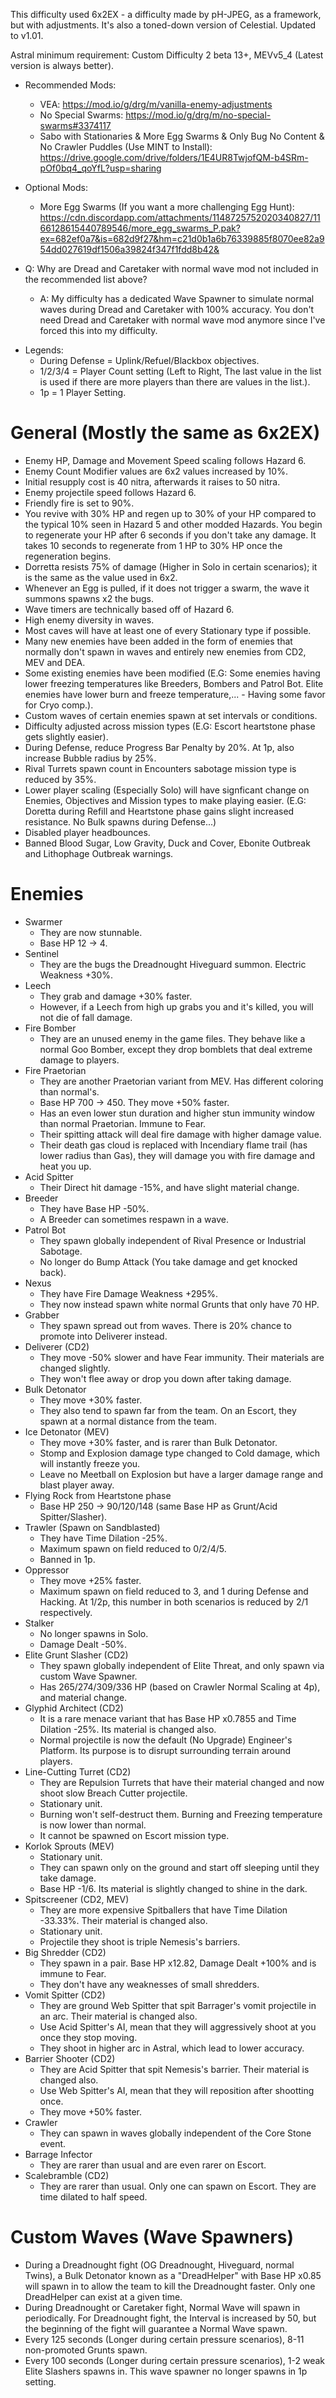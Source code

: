 This difficulty used 6x2EX - a difficulty made by pH-JPEG, as a framework, but with adjustments. It's also a toned-down version of Celestial. Updated to v1.01.

Astral minimum requirement: Custom Difficulty 2 beta 13+, MEVv5_4 (Latest version is always better).

- Recommended Mods: 
  + VEA: https://mod.io/g/drg/m/vanilla-enemy-adjustments
  + No Special Swarms: https://mod.io/g/drg/m/no-special-swarms#3374117
  + Sabo with Stationaries & More Egg Swarms & Only Bug No Content & No Crawler Puddles (Use MINT to Install): https://drive.google.com/drive/folders/1E4UR8TwjofQM-b4SRm-pOf0bq4_qoYfL?usp=sharing

- Optional Mods:
  + More Egg Swarms (If you want a more challenging Egg Hunt): https://cdn.discordapp.com/attachments/1148725752020340827/1166128615440789546/more_egg_swarms_P.pak?ex=682ef0a7&is=682d9f27&hm=c21d0b1a6b76339885f8070ee82a954dd027619df1506a39824f347f1fdd8b42&

- Q: Why are Dread and Caretaker with normal wave mod not included in the recommended list above? 
  - A: My difficulty has a dedicated Wave Spawner to simulate normal waves during Dread and Caretaker with 100% accuracy. You don't need Dread and Caretaker with normal wave mod anymore since I've forced this into my difficulty.

* Legends: 
  + During Defense = Uplink/Refuel/Blackbox objectives.
  + 1/2/3/4 = Player Count setting (Left to Right, The last value in the list is used if there are more players than there are values in the list.).
  + 1p = 1 Player Setting.

# General (Mostly the same as 6x2EX)
- Enemy HP, Damage and Movement Speed scaling follows Hazard 6.
- Enemy Count Modifier values are 6x2 values increased by 10%.
- Initial resupply cost is 40 nitra, afterwards it raises to 50 nitra.
- Enemy projectile speed follows Hazard 6.
- Friendly fire is set to 90%.
- You revive with 30% HP and regen up to 30% of your HP compared to the typical 10% seen in Hazard 5 and other modded Hazards. You begin to regenerate your HP after 6 seconds if you don't take any damage. It takes 10 seconds to regenerate from 1 HP to 30% HP once the regeneration begins.
- Dorretta resists 75% of damage (Higher in Solo in certain scenarios); it is the same as the value used in 6x2.
- Whenever an Egg is pulled, if it does not trigger a swarm, the wave it summons spawns x2 the bugs.
- Wave timers are technically based off of Hazard 6.
- High enemy diversity in waves.
- Most caves will have at least one of every Stationary type if possible.
- Many new enemies have been added in the form of enemies that normally don't spawn in waves and entirely new enemies from CD2, MEV and DEA.
- Some existing enemies have been modified (E.G: Some enemies having lower freezing temperatures like Breeders, Bombers and Patrol Bot. Elite enemies have lower burn and freeze temperature,... - Having some favor for Cryo comp.).
- Custom waves of certain enemies spawn at set intervals or conditions.
- Difficulty adjusted across mission types (E.G: Escort heartstone phase gets slightly easier).
- During Defense, reduce Progress Bar Penalty by 20%. At 1p, also increase Bubble radius by 25%.
- Rival Turrets spawn count in Encounters sabotage mission type is reduced by 35%.
- Lower player scaling (Especially Solo) will have signficant change on Enemies, Objectives and Mission types to make playing easier. (E.G: Doretta during Refill and Heartstone phase gains slight increased resistance. No Bulk spawns during Defense...)
- Disabled player headbounces.
- Banned Blood Sugar, Low Gravity, Duck and Cover, Ebonite Outbreak and Lithophage Outbreak warnings.

# Enemies
- Swarmer
  + They are now stunnable.
  + Base HP 12 -> 4.
- Sentinel
  + They are the bugs the Dreadnought Hiveguard summon. Electric Weakness +30%.
- Leech
  + They grab and damage +30% faster.
  + However, if a Leech from high up grabs you and it's killed, you will not die of fall damage.
- Fire Bomber
  + They are an unused enemy in the game files. They behave like a normal Goo Bomber, except they drop bomblets that deal extreme damage to players.
- Fire Praetorian
  + They are another Praetorian variant from MEV. Has different coloring than normal's.
  + Base HP 700 -> 450. They move +50% faster.
  + Has an even lower stun duration and higher stun immunity window than normal Praetorian. Immune to Fear.
  + Their spitting attack will deal fire damage with higher damage value.
  + Their death gas cloud is replaced with Incendiary flame trail (has lower radius than Gas), they will damage you with fire damage and heat you up.
- Acid Spitter
  + Their Direct hit damage -15%, and have slight material change.
- Breeder
  + They have Base HP -50%. 
  + A Breeder can sometimes respawn in a wave.
- Patrol Bot
  + They spawn globally independent of Rival Presence or Industrial Sabotage.
  + No longer do Bump Attack (You take damage and get knocked back).
- Nexus
  + They have Fire Damage Weakness +295%. 
  + They now instead spawn white normal Grunts that only have 70 HP.
- Grabber
  + They spawn spread out from waves. There is 20% chance to promote into Deliverer instead.
- Deliverer (CD2)
  + They move -50% slower and have Fear immunity. Their materials are changed slightly.
  + They won't flee away or drop you down after taking damage.
- Bulk Detonator
  + They move +30% faster. 
  + They also tend to spawn far from the team. On an Escort, they spawn at a normal distance from the team.
- Ice Detonator (MEV)
  + They move +30% faster, and is rarer than Bulk Detonator.
  + Stomp and Explosion damage type changed to Cold damage, which will instantly freeze you.
  + Leave no Meetball on Explosion but have a larger damage range and blast player away.
- Flying Rock from Heartstone phase
  + Base HP 250 -> 90/120/148 (same Base HP as Grunt/Acid Spitter/Slasher).
- Trawler (Spawn on Sandblasted)
  + They have Time Dilation -25%. 
  + Maximum spawn on field reduced to 0/2/4/5.
  + Banned in 1p.
- Oppressor
  + They move +25% faster. 
  + Maximum spawn on field reduced to 3, and 1 during Defense and Hacking. At 1/2p, this number in both scenarios is reduced by 2/1 respectively.
- Stalker
  + No longer spawns in Solo.
  + Damage Dealt -50%.
- Elite Grunt Slasher (CD2)
  + They spawn globally independent of Elite Threat, and only spawn via custom Wave Spawner. 
  + Has 265/274/309/336 HP (based on Crawler Normal Scaling at 4p), and material change.
- Glyphid Architect (CD2)
  + It is a rare menace variant that has Base HP x0.7855 and Time Dilation -25%. Its material is changed also.
  + Normal projectile is now the default (No Upgrade) Engineer's Platform. Its purpose is to disrupt surrounding terrain around players. 
- Line-Cutting Turret (CD2)
  + They are Repulsion Turrets that have their material changed and now shoot slow Breach Cutter projectile.
  + Stationary unit.
  + Burning won't self-destruct them. Burning and Freezing temperature is now lower than normal.
  + It cannot be spawned on Escort mission type.
- Korlok Sprouts (MEV)
  + Stationary unit.
  + They can spawn only on the ground and start off sleeping until they take damage.
  + Base HP -1/6. Its material is slightly changed to shine in the dark.
- Spitscreener (CD2, MEV)
  + They are more expensive Spitballers that have Time Dilation -33.33%. Their material is changed also.
  + Stationary unit.
  + Projectile they shoot is triple Nemesis's barriers.
- Big Shredder (CD2)
  + They spawn in a pair. Base HP x12.82, Damage Dealt +100% and is immune to Fear.
  + They don't have any weaknesses of small shredders.
- Vomit Spitter (CD2)
  + They are ground Web Spitter that spit Barrager's vomit projectile in an arc. Their material is changed also.
  + Use Acid Spitter's AI, mean that they will aggressively shoot at you once they stop moving.
  + They shoot in higher arc in Astral, which lead to lower accuracy.
- Barrier Shooter (CD2)
  + They are Acid Spitter that spit Nemesis's barrier. Their material is changed also.
  + Use Web Spitter's AI, mean that they will reposition after shootting once.
  + They move +50% faster.
- Crawler
  + They can spawn in waves globally independent of the Core Stone event.
- Barrage Infector
  + They are rarer than usual and are even rarer on Escort.
- Scalebramble (CD2)
  + They are rarer than usual. Only one can spawn on Escort. They are time dilated to half speed.
 

# Custom Waves (Wave Spawners)
- During a Dreadnought fight (OG Dreadnought, Hiveguard, normal Twins), a Bulk Detonator known as a "DreadHelper" with Base HP x0.85 will spawn in to allow the team to kill the Dreadnought faster. Only one DreadHelper can exist at a given time.
- During Dreadnought or Caretaker fight, Normal Wave will spawn in periodically. For Dreadnought fight, the Interval is increased by 50, but the beginning of the fight will guarantee a Normal Wave spawn.
- Every 125 seconds (Longer during certain pressure scenarios), 8-11 non-promoted Grunts spawn.
- Every 100 seconds (Longer during certain pressure scenarios), 1-2 weak Elite Slashers spawns in. This wave spawner no longer spawns in 1p setting.
